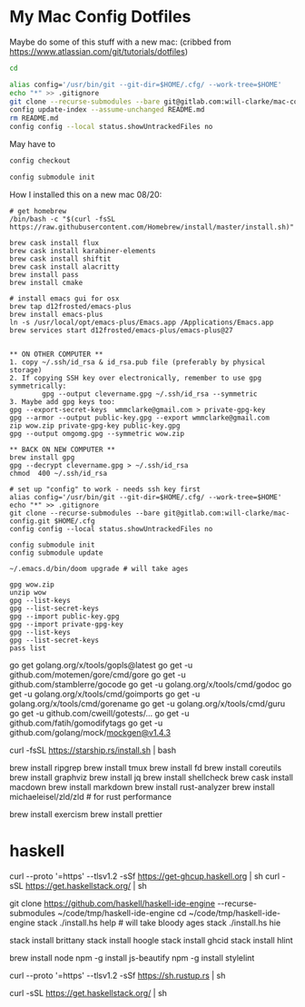 # My Mac Config Dotfiles

Maybe do some of this stuff with a new mac:
(cribbed from https://www.atlassian.com/git/tutorials/dotfiles)

```sh
cd

alias config='/usr/bin/git --git-dir=$HOME/.cfg/ --work-tree=$HOME'
echo "*" >> .gitignore
git clone --recurse-submodules --bare git@gitlab.com:will-clarke/mac-config.git $HOME/.cfg
config update-index --assume-unchanged README.md
rm README.md
config config --local status.showUntrackedFiles no
```

May have to

```sh
config checkout

config submodule init
```

How I installed this on a new mac 08/20:

```
# get homebrew
/bin/bash -c "$(curl -fsSL https://raw.githubusercontent.com/Homebrew/install/master/install.sh)"

brew cask install flux
brew cask install karabiner-elements
brew cask install shiftit
brew cask install alacritty
brew install pass
brew install cmake

# install emacs gui for osx
brew tap d12frosted/emacs-plus
brew install emacs-plus
ln -s /usr/local/opt/emacs-plus/Emacs.app /Applications/Emacs.app
brew services start d12frosted/emacs-plus/emacs-plus@27


** ON OTHER COMPUTER **
1. copy ~/.ssh/id_rsa & id_rsa.pub file (preferably by physical storage)
2. If copying SSH key over electronically, remember to use gpg symmetrically:
        gpg --output clevername.gpg ~/.ssh/id_rsa --symmetric
3. Maybe add gpg keys too:
gpg --export-secret-keys  wmmclarke@gmail.com > private-gpg-key
gpg --armor --output public-key.gpg --export wmmclarke@gmail.com
zip wow.zip private-gpg-key public-key.gpg
gpg --output omgomg.gpg --symmetric wow.zip

** BACK ON NEW COMPUTER **
brew install gpg
gpg --decrypt clevername.gpg > ~/.ssh/id_rsa
chmod  400 ~/.ssh/id_rsa

# set up "config" to work - needs ssh key first
alias config='/usr/bin/git --git-dir=$HOME/.cfg/ --work-tree=$HOME'
echo "*" >> .gitignore
git clone --recurse-submodules --bare git@gitlab.com:will-clarke/mac-config.git $HOME/.cfg
config config --local status.showUntrackedFiles no

config submodule init
config submodule update

~/.emacs.d/bin/doom upgrade # will take ages

gpg wow.zip
unzip wow
gpg --list-keys
gpg --list-secret-keys
gpg --import public-key.gpg
gpg --import private-gpg-key
gpg --list-keys
gpg --list-secret-keys
pass list

```

go get golang.org/x/tools/gopls@latest
go get -u github.com/motemen/gore/cmd/gore
go get -u github.com/stamblerre/gocode
go get -u golang.org/x/tools/cmd/godoc
go get -u golang.org/x/tools/cmd/goimports
go get -u golang.org/x/tools/cmd/gorename
go get -u golang.org/x/tools/cmd/guru
go get -u github.com/cweill/gotests/...
go get -u github.com/fatih/gomodifytags
go get -u github.com/golang/mock/mockgen@v1.4.3

curl -fsSL https://starship.rs/install.sh | bash

brew install ripgrep
brew install tmux
brew install fd
brew install coreutils
brew install graphviz
brew install jq
brew install shellcheck
brew cask install macdown
brew install markdown
brew install rust-analyzer
brew install michaeleisel/zld/zld # for rust performance

brew install exercism
brew install prettier

# haskell

curl --proto '=https' --tlsv1.2 -sSf https://get-ghcup.haskell.org | sh
curl -sSL https://get.haskellstack.org/ | sh

git clone https://github.com/haskell/haskell-ide-engine --recurse-submodules ~/code/tmp/haskell-ide-engine
cd ~/code/tmp/haskell-ide-engine
stack ./install.hs help # will take bloody ages
stack ./install.hs hie

stack install brittany
stack install hoogle
stack install ghcid
stack install hlint

<!-- brew install cabal-install ghc -->
<!-- brew install haskell-stack -->
<!-- stack setup -->
<!-- stack install ghc-mod -->
<!-- stack install hoogle -->

brew install node
npm -g install js-beautify
npm -g install stylelint

curl --proto '=https' --tlsv1.2 -sSf https://sh.rustup.rs | sh


curl -sSL https://get.haskellstack.org/ | sh

